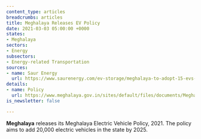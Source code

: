 ```yaml
---
content_type: articles
breadcrumbs: articles
title: Meghalaya Releases EV Policy
date: 2021-03-03 05:00:00 +0000
states:
- Meghalaya
sectors:
- Energy
subsectors:
- Energy-related Transportation
sources:
- name: Saur Energy
  url: https://www.saurenergy.com/ev-storage/meghalaya-to-adopt-15-evs-by-2025-under-ev-policy-2021
details:
- name: Policy
  url: https://www.meghalaya.gov.in/sites/default/files/documents/Meghalaya_Electric_vehicle_policy_2021.pdf
is_newsletter: false

---
```

**Meghalaya** releases its Meghalaya Electric Vehicle Policy, 2021. The policy aims to add 20,000 electric vehicles in the state by 2025.
